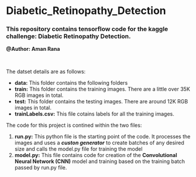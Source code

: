 # Diabetic_Retinopathy_Detection

### This repository contains tensorflow code for the kaggle challenge: Diabetic Retinopathy Detection.

**@Author: Aman Rana**
</br>





</br>

The datset details are as follows:

* **data:** This folder contains the following folders
 * **train:** This folder contains the training images. There are a little over 35K RGB images in total.
 * **test:** This folder contains the testing images. There are around 12K RGB images in total.
 * **trainLabels.csv:** This file cotains labels for all the training images.

The code for this project is contined within the two files:

1. **run.py:** This python file is the starting point of the code. It processes the images and uses a _**custon generator**_ to create batches of any desired size and calls the model.py file for training the model
2. **model.py:** This file contains code for creation of the **Convolutional Neural Network (CNN)** model and training based on the training batch passed by run.py file.

